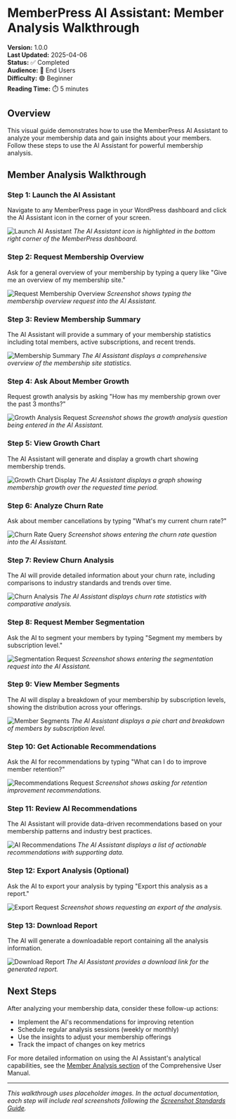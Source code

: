 # MemberPress AI Assistant: Member Analysis Walkthrough

**Version:** 1.0.0  
**Last Updated:** 2025-04-06  
**Status:** ✅ Completed  
**Audience:** 👤 End Users  
**Difficulty:** 🟢 Beginner  
**Reading Time:** ⏱️ 5 minutes

## Overview

This visual guide demonstrates how to use the MemberPress AI Assistant to analyze your membership data and gain insights about your members. Follow these steps to use the AI Assistant for powerful membership analysis.

## Member Analysis Walkthrough

### Step 1: Launch the AI Assistant

Navigate to any MemberPress page in your WordPress dashboard and click the AI Assistant icon in the corner of your screen.

![Launch AI Assistant](../../assets/images/screenshots/user-workflows/member-analysis-launch.png)
*The AI Assistant icon is highlighted in the bottom right corner of the MemberPress dashboard.*

### Step 2: Request Membership Overview

Ask for a general overview of your membership by typing a query like "Give me an overview of my membership site."

![Request Membership Overview](../../assets/images/screenshots/user-workflows/member-analysis-overview-request.png)
*Screenshot shows typing the membership overview request into the AI Assistant.*

### Step 3: Review Membership Summary

The AI Assistant will provide a summary of your membership statistics including total members, active subscriptions, and recent trends.

![Membership Summary](../../assets/images/screenshots/user-workflows/member-analysis-summary.png)
*The AI Assistant displays a comprehensive overview of the membership site statistics.*

### Step 4: Ask About Member Growth

Request growth analysis by asking "How has my membership grown over the past 3 months?"

![Growth Analysis Request](../../assets/images/screenshots/user-workflows/member-analysis-growth-request.png)
*Screenshot shows the growth analysis question being entered in the AI Assistant.*

### Step 5: View Growth Chart

The AI Assistant will generate and display a growth chart showing membership trends.

![Growth Chart Display](../../assets/images/screenshots/user-workflows/member-analysis-growth-chart.png)
*The AI Assistant displays a graph showing membership growth over the requested time period.*

### Step 6: Analyze Churn Rate

Ask about member cancellations by typing "What's my current churn rate?"

![Churn Rate Query](../../assets/images/screenshots/user-workflows/member-analysis-churn-query.png)
*Screenshot shows entering the churn rate question into the AI Assistant.*

### Step 7: Review Churn Analysis

The AI will provide detailed information about your churn rate, including comparisons to industry standards and trends over time.

![Churn Analysis](../../assets/images/screenshots/user-workflows/member-analysis-churn-result.png)
*The AI Assistant displays churn rate statistics with comparative analysis.*

### Step 8: Request Member Segmentation

Ask the AI to segment your members by typing "Segment my members by subscription level."

![Segmentation Request](../../assets/images/screenshots/user-workflows/member-analysis-segment-request.png)
*Screenshot shows entering the segmentation request into the AI Assistant.*

### Step 9: View Member Segments

The AI will display a breakdown of your membership by subscription levels, showing the distribution across your offerings.

![Member Segments](../../assets/images/screenshots/user-workflows/member-analysis-segments.png)
*The AI Assistant displays a pie chart and breakdown of members by subscription level.*

### Step 10: Get Actionable Recommendations

Ask the AI for recommendations by typing "What can I do to improve member retention?"

![Recommendations Request](../../assets/images/screenshots/user-workflows/member-analysis-recommendations-request.png)
*Screenshot shows asking for retention improvement recommendations.*

### Step 11: Review AI Recommendations

The AI Assistant will provide data-driven recommendations based on your membership patterns and industry best practices.

![AI Recommendations](../../assets/images/screenshots/user-workflows/member-analysis-recommendations.png)
*The AI Assistant displays a list of actionable recommendations with supporting data.*

### Step 12: Export Analysis (Optional)

Ask the AI to export your analysis by typing "Export this analysis as a report."

![Export Request](../../assets/images/screenshots/user-workflows/member-analysis-export-request.png)
*Screenshot shows requesting an export of the analysis.*

### Step 13: Download Report

The AI will generate a downloadable report containing all the analysis information.

![Download Report](../../assets/images/screenshots/user-workflows/member-analysis-download.png)
*The AI Assistant provides a download link for the generated report.*

## Next Steps

After analyzing your membership data, consider these follow-up actions:

- Implement the AI's recommendations for improving retention
- Schedule regular analysis sessions (weekly or monthly)
- Use the insights to adjust your membership offerings
- Track the impact of changes on key metrics

For more detailed information on using the AI Assistant's analytical capabilities, see the [Member Analysis section](../comprehensive-user-manual.md#member-analysis) of the Comprehensive User Manual.

---

*This walkthrough uses placeholder images. In the actual documentation, each step will include real screenshots following the [Screenshot Standards Guide](../../core/screenshot-standards-guide.md).*
